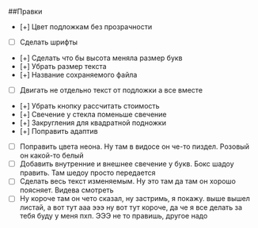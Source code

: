 ##Правки

- [+] Цвет подложкам без прозрачности
- [ ] Сделать шрифты
- [+] Сделать что бы высота меняла размер букв
- [+] Убрать размер текста
- [+] Название сохраняемого файла
- [ ] Двигать не отдельно текст от подложки а все вместе
- [+] Убрать кнопку рассчитать стоимость
- [+] Свечение у стекла поменьше свечение
- [+] Закругления для квадратной подножки
- [+] Поправить адаптив
- [ ] Поправить цвета неона. Ну там в видосе он че-то пиздел. Розовый он какой-то белый
- [ ] Добавить внутренние и внешнее свечение у букв. Бокс шадоу править. Там шедоу просто передается
- [ ] Сделать весь текст изменяемым. Ну это там да там он хорошо поясняет. Видева смотреть
- [ ] Ну короче там он чето сказал, ну застримь, я покажу. выше вышел листай, а вот тут ааа эээ ну вот тут короче, да че я все делать за тебя буду у меня пхп. ЭЭЭ не то правишь, другое надо
